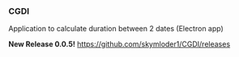 ###  CGDI
 Application to calculate duration between 2 dates (Electron app)
 
<b>New Release 0.0.5!</b>
https://github.com/skymloder1/CGDI/releases

